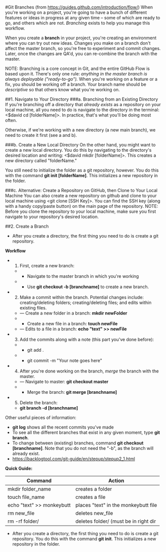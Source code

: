 #Git Branches
(from https://guides.github.com/introduction/flow/)
When you're working on a project, you're going to have a bunch of different features or ideas in progress at any given time – some of which are ready to go, and others which are not. *Branching* exists to help you manage this workflow.

When you create a **branch** in your project, you're creating an environment where you can try out new ideas. Changes you make on a branch don't affect the master branch, so you're free to experiment and commit changes. Later, once the changes are QA'd, you can re-combine the branch with the master.

NOTE: Branching is a core concept in Git, and the entire GitHub Flow is based upon it. There's only one rule: *anything in the master branch is always deployable ("ready-to-go").* When you're working on a feature or a fix, you should be working off a branch. Your branch name should be *descriptive* so that others know what you're working on.

##1. Navigate to Your Directory
###a. Branching from an Existing Directory
If you're branching off a directory that *already exists* as a repository on your local machine, all you need to do is navigate to the directory in the terminal: <$david cd [folderName]>. In practice, that's what you'll be doing most often.

Otherwise, if we're working with a new directory (a new main branch), we need to create it first (see a and b).

###b. Create a New Local Directory
On the other hand, you might want to create a new local directory. You do this by navigating to the directory's desired location and writing: <$david mkdir [folderName]>. This creates a new directory called "folderName."

You still need to initialize the folder as a git repository, however. You do this with the command **git init [folderName]**. This initializes a new repository in the folder.

###c. Alternative: Create a Repository on GitHub, then Clone to Your Local Machine
You can also create a new repository on github and clone to your local machine using <git clone [SSH Key]>. You can find the SSH key (along with a handy copy/paste button) on the main page of the repository. NOTE: Before you clone the repository to your local machine, make sure you first navigate to your repository's desired location.

##2. Create a Branch

* After you create a directory, the first thing you need to do is create a git repository.





**Workflow**
  * 1. First, create a new branch:
    * - Navigate to the master branch in which you're working
    * - Use **git checkout -b [branchname]** to create a new branch.
  * 2. Make a commit within the branch. Potential changes include: creating/deleting folders; creating/deleting files; and edits within existing files.
    * — Create a new folder in a branch: **mkdir newFolder**
    * - Create a new file in a branch: **touch newFile**
    * — Edits to a file in a branch: **echo "text" >> newFile**
  * 3. Add the commits along with a note (this part you've done before):
    * - git add .
    * - git commit -m "Your note goes here"
  * 4. After you're done working on the branch, *merge* the branch with the master.
    * — Navigate to master: **git checkout master**
    * - Merge the branch: **git merge [branchname]**
  * 5. Delete the branch:
    * **git branch -d [branchname]**

Other useful pieces of information:
* **git log** shows all the recent commits you've made
* To see all the different branches that exist in any given moment, type **git branch**.
* To change between (existing) branches, command **git checkout [branchname]**. Note that you do not need the "-b", as the branch will already exist.
* https://backlogtool.com/git-guide/en/stepup/stepup2_1.html

**Quick Guide:**

Command | Action
--------------------------|--------------------------------------|
mkdir folder_name         | creates a folder                     |
touch file_name           | creates a file                       |
echo "text" >> monkeybutt | places "text" in the monkeybutt file |
rm new_file               | deletes new_file                     |
rm -rf folder/            | deletes folder/ (must be in right dir|

* After you create a directory, the first thing you need to do is create a git repository. You do this with the command **git init**. This initializes a new repository in the folder.
